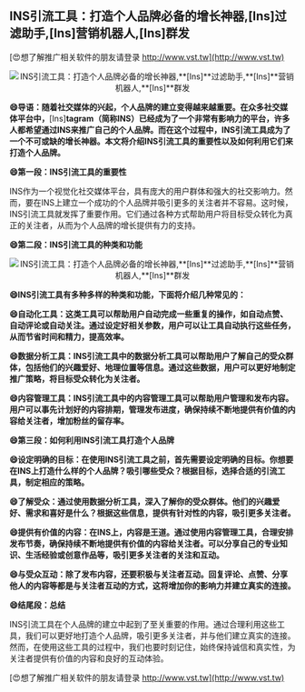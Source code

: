 ## **INS引流工具：打造个人品牌必备的增长神器,**[Ins]**过滤助手,**[Ins]**营销机器人,**[Ins]**群发**

[😍想了解推广相关软件的朋友请登录 http://www.vst.tw](http://www.vst.tw)

 <center><img src="https://vst.tw/MP4/tuiguang/png/0.png" alt="INS引流工具：打造个人品牌必备的增长神器,**[Ins]**过滤助手,**[Ins]**营销机器人,**[Ins]**群发"></center>

**😄导语：随着社交媒体的兴起，个人品牌的建立变得越来越重要。在众多社交媒体平台中，**[Ins]**tagram（简称INS）已经成为了一个非常有影响力的平台，许多人都希望通过INS来推广自己的个人品牌。而在这个过程中，INS引流工具成为了一个不可或缺的增长神器。本文将介绍INS引流工具的重要性以及如何利用它们来打造个人品牌。**

**😄第一段：INS引流工具的重要性**

INS作为一个视觉化社交媒体平台，具有庞大的用户群体和强大的社交影响力。然而，要在INS上建立一个成功的个人品牌并吸引更多的关注者并不容易。这时候，INS引流工具就发挥了重要作用。它们通过各种方式帮助用户将目标受众转化为真正的关注者，从而为个人品牌的增长提供有力的支持。

**😄第二段：INS引流工具的种类和功能**

 <center><img src="https://vst.tw/MP4/tuiguang/png/6.png" alt="INS引流工具：打造个人品牌必备的增长神器,**[Ins]**过滤助手,**[Ins]**营销机器人,**[Ins]**群发"></center>

**😄INS引流工具有多种多样的种类和功能，下面将介绍几种常见的：**

**😄自动化工具：这类工具可以帮助用户自动完成一些重复的操作，如自动点赞、自动评论或自动关注。通过设定好相关参数，用户可以让工具自动执行这些任务，从而节省时间和精力，提高效率。**

**😄数据分析工具：INS引流工具中的数据分析工具可以帮助用户了解自己的受众群体，包括他们的兴趣爱好、地理位置等信息。通过这些数据，用户可以更好地制定推广策略，将目标受众转化为关注者。**

**😄内容管理工具：INS引流工具中的内容管理工具可以帮助用户管理和发布内容。用户可以事先计划好的内容排期，管理发布进度，确保持续不断地提供有价值的内容给关注者，增加粉丝的留存率。**

**😄第三段：如何利用INS引流工具打造个人品牌**

**😄设定明确的目标：在使用INS引流工具之前，首先需要设定明确的目标。你想要在INS上打造什么样的个人品牌？吸引哪些受众？根据目标，选择合适的引流工具，制定相应的策略。**

**😄了解受众：通过使用数据分析工具，深入了解你的受众群体。他们的兴趣爱好、需求和喜好是什么？根据这些信息，提供有针对性的内容，吸引更多关注者。**

**😄提供有价值的内容：在INS上，内容是王道。通过使用内容管理工具，合理安排发布节奏，确保持续不断地提供有价值的内容给关注者。可以分享自己的专业知识、生活经验或创意作品等，吸引更多关注者的关注和互动。**

**😄与受众互动：除了发布内容，还要积极与关注者互动。回复评论、点赞、分享他人的内容等都是与关注者互动的方式，这将增加你的影响力并建立真实的连接。**

**😄结尾段：总结**

INS引流工具在个人品牌的建立中起到了至关重要的作用。通过合理利用这些工具，我们可以更好地打造个人品牌，吸引更多关注者，并与他们建立真实的连接。然而，在使用这些工具的过程中，我们也要时刻记住，始终保持诚信和真实性，为关注者提供有价值的内容和良好的互动体验。

[😍想了解推广相关软件的朋友请登录 http://www.vst.tw](http://www.vst.tw)



